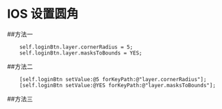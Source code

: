 # IOS 设置圆角
##方法一
```objc
    self.loginBtn.layer.cornerRadius = 5;
    self.loginBtn.layer.masksToBounds = YES;
```

##方法二
```objc
    [self.loginBtn setValue:@5 forKeyPath:@"layer.cornerRadius"];
    [self.loginBtn setValue:@YES forKeyPath:@"layer.masksToBounds"];
```

##方法三
